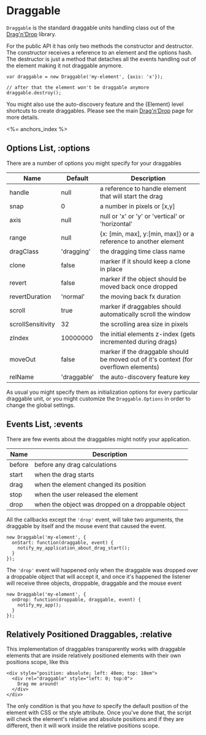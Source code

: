 # Draggable

`Draggable` is the standard draggable units handling class out of the
[Drag'n'Drop](/goods/drag-n-drop) library.

For the public API it has only two methods the constructor and destructor.
The constructor receives a reference to an element and the options hash.
The destructor is just a method that detaches all the events handling out of
the element making it not draggable anymore.

    var draggable = new Draggable('my-element', {axis: 'x'});

    // after that the element won't be draggable anymore
    draggable.destroy();

You might also use the auto-discovery feature and the {Element} level shortcuts to
create draggables. Please see the main [Drag'n'Drop](/goods/drag-n-drop) page for more details.

<%= anchors_index %>

## Options List, :options

There are a number of options you might specify for your draggables

Name              | Default     | Description
------------------|-------------|---------------------------------------------------------------------------
handle            | null        | a reference to handle element that will start the drag
snap              | 0           | a number in pixels or \[x,y\]
axis              | null        | null or 'x' or 'y' or 'vertical' or 'horizontal'
range             | null        | {x: \[min, max\], y:\[min, max\]} or a reference to another element
dragClass         | 'dragging'  | the dragging time class name
clone             | false       | marker if it should keep a clone in place
revert            | false       | marker if the object should be moved back once dropped
revertDuration    | 'normal'    | the moving back fx duration
scroll            | true        | marker if draggables should automatically scroll the window
scrollSensitivity | 32          | the scrolling area size in pixels
zIndex            | 10000000    | the initial elements z-index (gets incremented during drags)
moveOut           | false       | marker if the draggable should be moved out of it's context (for overflown elements)
relName           | 'draggable' | the auto-discovery feature key


As usual you might specify them as initialization options for every particular draggable unit, or
you might customize the `Draggable.Options` in order to change the global settings.

## Events List, :events

There are few events about the draggables might notify your application.

Name   | Description
-------|---------------------------------------------------------------------------
before | before any drag calculations
start  | when the drag starts
drag   | when the element changed its position
stop   | when the user released the element
drop   | when the object was dropped on a droppable object

All the callbacks except the `'drop'` event, will take two arguments, the draggable by itself and the mouse event that caused the event.

    new Draggable('my-element', {
      onStart: function(draggable, event) {
        notify_my_application_about_drag_start();
      }
    });

The `'drop'` event will happened only when the draggable was dropped over a droppable object that
will accept it, and once it's happened the listener will receive three objects, droppable, draggable and
the mouse event

    new Draggable('my-element', {
      onDrop: function(droppable, draggable, event) {
        notify_my_app();
      }
    });


## Relatively Positioned Draggables, :relative

This implementation of draggables transparently works with draggable elements that are inside relatively
positioned elements with their own positions scope, like this

    <div style="position: absolute; left: 40em; top: 10em">
      <div rel="draggable" style="left: 0; top:0">
        Drag me around!
      </div>
    </div>

The only condition is that you _have to_ specify the default position of the element with CSS or the style attribute.
Once you've done that, the script will check the element's relative and absolute positions and if they are different, then
it will work inside the relative positions scope.

